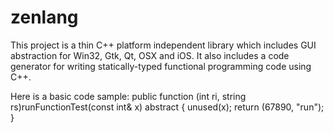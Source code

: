 zenlang
=======
This project is a thin C++ platform independent library which includes GUI abstraction for Win32, Gtk, Qt, OSX and iOS.
It also includes a code generator for writing statically-typed functional programming code using C++.

Here is a basic code sample:
public function (int ri, string rs)runFunctionTest(const int& x) abstract {
    unused(x);
    return (67890, "run");
}
